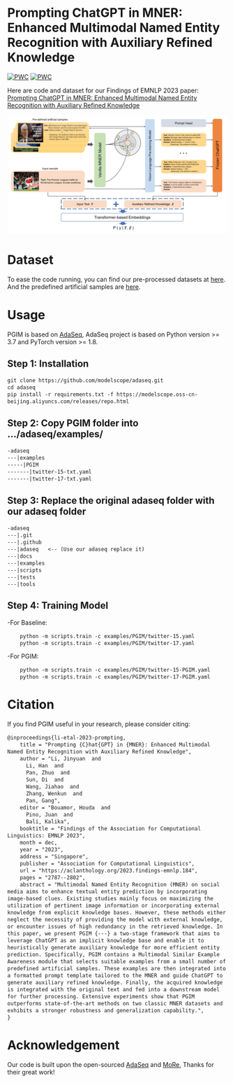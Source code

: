# Prompting ChatGPT in MNER: Enhanced Multimodal Named Entity Recognition with Auxiliary Refined Knowledge
[![PWC](https://img.shields.io/endpoint.svg?url=https://paperswithcode.com/badge/prompt-chatgpt-in-mner-improved-multimodal/multi-modal-named-entity-recognition-on)](https://paperswithcode.com/sota/multi-modal-named-entity-recognition-on?p=prompt-chatgpt-in-mner-improved-multimodal)
[![PWC](https://img.shields.io/endpoint.svg?url=https://paperswithcode.com/badge/prompt-chatgpt-in-mner-improved-multimodal/multi-modal-named-entity-recognition-on-3)](https://paperswithcode.com/sota/multi-modal-named-entity-recognition-on-3?p=prompt-chatgpt-in-mner-improved-multimodal)


Here are code and dataset for our Findings of EMNLP 2023 paper: [Prompting ChatGPT in MNER: Enhanced Multimodal Named Entity Recognition with Auxiliary Refined Knowledge](https://aclanthology.org/2023.findings-emnlp.184/)

![My Image](main.png)

# Dataset
To ease the code running, you can find our pre-processed datasets at [here](https://www.modelscope.cn/datasets/Dexter1202/PGIM/files). And the predefined artificial samples are [here](data/ManualAnnotation).

# Usage
PGIM is based on [AdaSeq](https://github.com/modelscope/AdaSeq), AdaSeq project is based on Python version >= 3.7 and PyTorch version >= 1.8.

## Step 1: Installation
```
git clone https://github.com/modelscope/adaseq.git
cd adaseq
pip install -r requirements.txt -f https://modelscope.oss-cn-beijing.aliyuncs.com/releases/repo.html
```

## Step 2: Copy PGIM folder into .../adaseq/examples/
```
-adaseq
---|examples
-----|PGIM
-------|twitter-15-txt.yaml
-------|twitter-17-txt.yaml
```

## Step 3: Replace the original adaseq folder with our adaseq folder
```
-adaseq
---|.git
---|.github
---|adaseq   <-- (Use our adaseq replace it)  
---|docs
---|examples
---|scripts
---|tests
---|tools
```

## Step 4: Training Model
-For Baseline:
```
	python -m scripts.train -c examples/PGIM/twitter-15.yaml
	python -m scripts.train -c examples/PGIM/twitter-17.yaml
```
-For PGIM:
```
	python -m scripts.train -c examples/PGIM/twitter-15-PGIM.yaml
	python -m scripts.train -c examples/PGIM/twitter-17-PGIM.yaml
```

# Citation
If you find PGIM useful in your research, please consider citing:
```
@inproceedings{li-etal-2023-prompting,
    title = "Prompting {C}hat{GPT} in {MNER}: Enhanced Multimodal Named Entity Recognition with Auxiliary Refined Knowledge",
    author = "Li, Jinyuan  and
      Li, Han  and
      Pan, Zhuo  and
      Sun, Di  and
      Wang, Jiahao  and
      Zhang, Wenkun  and
      Pan, Gang",
    editor = "Bouamor, Houda  and
      Pino, Juan  and
      Bali, Kalika",
    booktitle = "Findings of the Association for Computational Linguistics: EMNLP 2023",
    month = dec,
    year = "2023",
    address = "Singapore",
    publisher = "Association for Computational Linguistics",
    url = "https://aclanthology.org/2023.findings-emnlp.184",
    pages = "2787--2802",
    abstract = "Multimodal Named Entity Recognition (MNER) on social media aims to enhance textual entity prediction by incorporating image-based clues. Existing studies mainly focus on maximizing the utilization of pertinent image information or incorporating external knowledge from explicit knowledge bases. However, these methods either neglect the necessity of providing the model with external knowledge, or encounter issues of high redundancy in the retrieved knowledge. In this paper, we present PGIM {---} a two-stage framework that aims to leverage ChatGPT as an implicit knowledge base and enable it to heuristically generate auxiliary knowledge for more efficient entity prediction. Specifically, PGIM contains a Multimodal Similar Example Awareness module that selects suitable examples from a small number of predefined artificial samples. These examples are then integrated into a formatted prompt template tailored to the MNER and guide ChatGPT to generate auxiliary refined knowledge. Finally, the acquired knowledge is integrated with the original text and fed into a downstream model for further processing. Extensive experiments show that PGIM outperforms state-of-the-art methods on two classic MNER datasets and exhibits a stronger robustness and generalization capability.",
}
```

# Acknowledgement
Our code is built upon the open-sourced [AdaSeq](https://github.com/modelscope/AdaSeq) and [MoRe](https://github.com/modelscope/AdaSeq/tree/master/examples/MoRe), Thanks for their great work!
